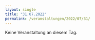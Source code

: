 ```yaml
---
layout: single
title: "31.07.2022"
permalink: /veranstaltungen/2022/07/31/
---
```


Keine Veranstaltung an diesem Tag.
